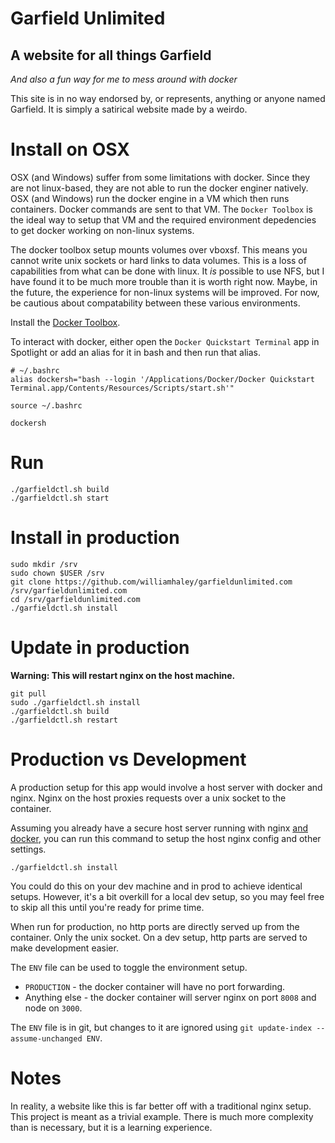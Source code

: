 # Garfield Unlimited

## A website for all things Garfield

*And also a fun way for me to mess around with docker*

This site is in no way endorsed by, or represents, anything or anyone named Garfield. It is simply a satirical website made by a weirdo.

# Install on OSX

OSX (and Windows) suffer from some limitations with docker. Since they are not linux-based, they are not able to run the docker enginer natively. OSX (and Windows) run the docker engine in a VM which then runs containers. Docker commands are sent to that VM. The `Docker Toolbox` is the ideal way to setup that VM and the required environment depedencies to get docker working on non-linux systems.

The docker toolbox setup mounts volumes over vboxsf. This means you cannot write unix sockets or hard links to data volumes. This is a loss of capabilities from what can be done with linux. It *is* possible to use NFS, but I have found it to be much more trouble than it is worth right now. Maybe, in the future, the experience for non-linux systems will be improved. For now, be cautious about compatability between these various environments.

Install the [Docker Toolbox](https://www.docker.com/products/docker-toolbox).

To interact with docker, either open the `Docker Quickstart Terminal` app in Spotlight or add an alias for it in bash and then run that alias.

```
# ~/.bashrc
alias dockersh="bash --login '/Applications/Docker/Docker Quickstart Terminal.app/Contents/Resources/Scripts/start.sh'"

source ~/.bashrc

dockersh
```

# Run

```
./garfieldctl.sh build
./garfieldctl.sh start
```

# Install in production

```
sudo mkdir /srv
sudo chown $USER /srv
git clone https://github.com/williamhaley/garfieldunlimited.com /srv/garfieldunlimited.com
cd /srv/garfieldunlimited.com
./garfieldctl.sh install
```

# Update in production

**Warning: This will restart nginx on the host machine.**

```
git pull
sudo ./garfieldctl.sh install
./garfieldctl.sh build
./garfieldctl.sh restart
```

# Production vs Development

A production setup for this app would involve a host server with docker and nginx. Nginx on the host proxies requests over a unix socket to the container.

Assuming you already have a secure host server running with nginx [and docker](https://docs.docker.com/engine/installation/linux/ubuntulinux/), you can run this command to setup the host nginx config and other settings.

```
./garfieldctl.sh install
```

You could do this on your dev machine and in prod to achieve identical setups. However, it's a bit overkill for a local dev setup, so you may feel free to skip all this until you're ready for prime time.

When run for production, no http ports are directly served up from the container. Only the unix socket. On a dev setup, http parts are served to make development easier.

The `ENV` file can be used to toggle the environment setup.

* `PRODUCTION` - the docker container will have no port forwarding.
* Anything else - the docker container will server nginx on port `8008` and node on `3000`.

The `ENV` file is in git, but changes to it are ignored using `git update-index --assume-unchanged ENV`.

# Notes

In reality, a website like this is far better off with a traditional nginx setup. This project is meant as a trivial example. There is much more complexity than is necessary, but it is a learning experience.

